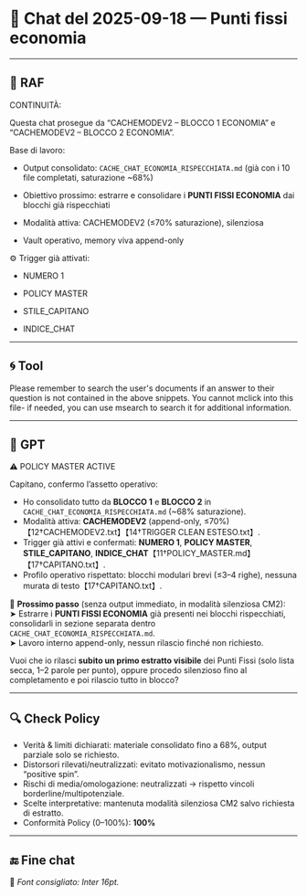 # 📅 Chat del 2025-09-18 — Punti fissi economia

---

## 👤 **RAF**

CONTINUITÀ:  
Questa chat prosegue da “CACHEMODEV2 – BLOCCO 1 ECONOMIA” e “CACHEMODEV2 – BLOCCO 2 ECONOMIA”.  
Base di lavoro:  
- Output consolidato: `CACHE_CHAT_ECONOMIA_RISPECCHIATA.md` (già con i 10 file completati, saturazione ~68%)  
- Obiettivo prossimo: estrarre e consolidare i **PUNTI FISSI ECONOMIA** dai blocchi già rispecchiati  
- Modalità attiva: CACHEMODEV2 (≤70% saturazione), silenziosa  
- Vault operativo, memory viva append-only

⚙️ Trigger già attivati:  
- NUMERO 1  
- POLICY MASTER  
- STILE_CAPITANO  
- INDICE_CHAT

---

## 🌀 **Tool**

Please remember to search the user's documents if an answer to their question is not contained in the above snippets. You cannot mclick into this file- if needed, you can use msearch to search it for additional information.

---

## 🤖 **GPT**

⚠️ POLICY MASTER ACTIVE  

Capitano, confermo l’assetto operativo:  

- Ho consolidato tutto da **BLOCCO 1** e **BLOCCO 2** in `CACHE_CHAT_ECONOMIA_RISPECCHIATA.md` (~68% saturazione).  
- Modalità attiva: **CACHEMODEV2** (append-only, ≤70%)【12†CACHEMODEV2.txt】【14†TRIGGER CLEAN ESTESO.txt】.  
- Trigger già attivi e confermati: **NUMERO 1**, **POLICY MASTER**, **STILE_CAPITANO**, **INDICE_CHAT**【11†POLICY_MASTER.md】【17†CAPITANO.txt】.  
- Profilo operativo rispettato: blocchi modulari brevi (≤3–4 righe), nessuna murata di testo【17†CAPITANO.txt】.  

📌 **Prossimo passo** (senza output immediato, in modalità silenziosa CM2):  
➤ Estrarre i **PUNTI FISSI ECONOMIA** già presenti nei blocchi rispecchiati, consolidarli in sezione separata dentro `CACHE_CHAT_ECONOMIA_RISPECCHIATA.md`.  
➤ Lavoro interno append-only, nessun rilascio finché non richiesto.  

Vuoi che io rilasci **subito un primo estratto visibile** dei Punti Fissi (solo lista secca, 1–2 parole per punto), oppure procedo silenzioso fino al completamento e poi rilascio tutto in blocco?  

---

## 🔍 Check Policy
- Verità & limiti dichiarati: materiale consolidato fino a 68%, output parziale solo se richiesto.  
- Distorsori rilevati/neutralizzati: evitato motivazionalismo, nessun “positive spin”.  
- Rischi di media/omologazione: neutralizzati → rispetto vincoli borderline/multipotenziale.  
- Scelte interpretative: mantenuta modalità silenziosa CM2 salvo richiesta di estratto.  
- Conformità Policy (0–100%): **100%**

---

## 🔚 Fine chat

📌 *Font consigliato: Inter 16pt.*
